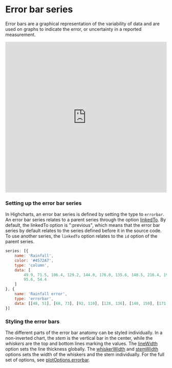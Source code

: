 Error bar series
================

Error bars are a graphical representation of the variability of data and are used on graphs to indicate the error, or uncertainty in a reported measurement. 

<iframe style="width: 100%; height: 470px; border: none;" src="https://www.highcharts.com/samples/embed/highcharts/demo/error-bar" allow="fullscreen"></iframe>

### Setting up the error bar series

In Highcharts, an error bar series is defined by setting the type to `errorbar`. An error bar series relates to a parent series through the option [linkedTo](https://api.highcharts.com/highcharts/plotOptions.errorbar.linkedTo). By default, the linkedTo option is ":previous", which means that the error bar series by default relates to the series defined before it in the source code. To use another series, the `linkedTo` option relates to the `id` option of the parent series.


```js
series: [{
    name: 'Rainfall',
    color: '#4572A7',
    type: 'column',
    data: [
        49.9, 71.5, 106.4, 129.2, 144.0, 176.0, 135.6, 148.5, 216.4, 194.1,
        95.6, 54.4
    ]
}, {
    name: 'Rainfall error',
    type: 'errorbar',
    data: [[48, 51], [68, 73], [92, 110], [128, 136], [140, 150], [171, 179], [135, 143], [142, 149], [204, 220], [189, 199], [95, 110], [52, 56]]
}]
```

### Styling the error bars

The different parts of the error bar anatomy can be styled individually. In a non-inverted chart, the _stem_ is the vertical bar in the center, while the _whiskers_ are the top and bottom lines marking the values. The [lineWidth](https://api.highcharts.com/highcharts/plotOptions.errorbar.lineWidth) option sets the line thickness globally. The [whiskerWidth](https://api.highcharts.com/highcharts/plotOptions.errorbar.whiskerWidth) and [stemWidth](https://api.highcharts.com/highcharts/plotOptions.errorbar.stemWidth) options sets the width of the whiskers and the stem individually. For the full set of options, see [plotOptions.errorbar](https://api.highcharts.com/highcharts/plotOptions.errorbar).

